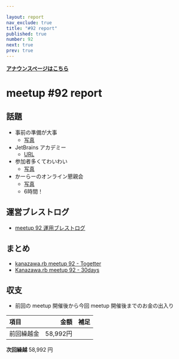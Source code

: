 ```yaml
---

layout: report
nav_exclude: true
title: "#92 report"
published: true
number: 92
next: true
prev: true
---
```


<div style="text-align: left;"><a href="/92/"><strong>アナウンスページはこちら</strong></a></div>

# meetup #92 report

## 話題

* 事前の準備が大事
  + [写真](https://twitter.com/Yukimitsu_Izawa/status/1250961320658128897)
* JetBrains アカデミー
  + [URL](https://www.jetbrains.com/ja-jp/academy/)
* 参加者多くてわいわい
  + [写真](https://twitter.com/kiyohara/status/1251422244284186624)
* かーらーのオンライン懇親会
  + [写真](https://twitter.com/kiyohara/status/1251422564250906626)
  + 6時間！

## 運営ブレストログ

* [meetup 92 運用ブレストログ](https://github.com/kanazawarb/meetup/wiki/meetup-92-%E9%81%8B%E7%94%A8%E3%83%96%E3%83%AC%E3%82%B9%E3%83%88%E3%83%AD%E3%82%B0)

## まとめ

<!-- Togetter, 30days のリンクをいれる -->

* [kanazawa.rb meetup 92 - Togetter](https://togetter.com/li/1496194)
* [Kanazawa.rb meetup 92 - 30days](https://30d.jp/kzrb/82)

## 収支

* 前回の meetup 開催後から今回 meetup 開催後までのお金の出入り

|項目                           |金額         |補足                                               |
|:------------------------------|------------:|:--------------------------------------------------|
| 前回繰越金                    |    58,992円 |                                                   |

**次回繰越**  58,992 円

